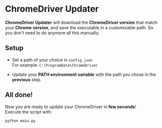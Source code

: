 # ChromeDriver Updater

**ChromeDriver Updater** will download the **ChromeDriver version** that match your **Chrome version**, and save the executable in a customizable path. So you don't need to do anymore all this manually.


## Setup

- Set a path of your choice in `config.json`  
For example: `C:\ProgramData\ChromeDriver`

- Update your **PATH environment variable** with the path you chose in the **previous** step.


## All done!

Now you are ready to update your ChromeDriver in **few seconds**!  
Execute the script with:

    python main.py
